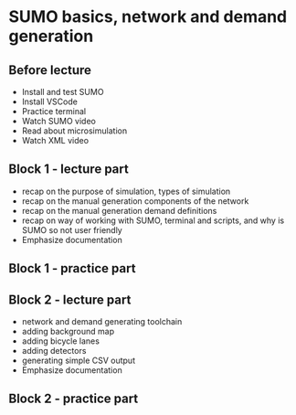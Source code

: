 # SUMO basics, network and demand generation

## Before lecture
- Install and test SUMO
- Install VSCode
- Practice terminal 
- Watch SUMO video
- Read about microsimulation
- Watch XML video

## Block 1 - lecture part
- recap on the purpose of simulation, types of simulation
- recap on the manual generation components of the network
- recap on the manual generation demand definitions
- recap on way of working with SUMO, terminal and scripts, and why is SUMO so not user friendly
- Emphasize documentation

## Block 1 - practice part

## Block 2 - lecture part
- network and demand generating toolchain
- adding background map
- adding bicycle lanes
- adding detectors
- generating simple CSV output
- Emphasize documentation

## Block 2 - practice part

